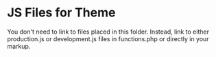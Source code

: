 JS Files for Theme
==================

You don't need to link to files placed in this folder. Instead, link to either
production.js or development.js files in functions.php or directly in your markup.
